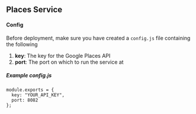 ## Places Service

#### Config
Before deployment, make sure you have created a `config.js` file containing the following

1. __key__: The key for the Google Places API
2. __port__: The port on which to run the service at

##### Example config.js
```
module.exports = {
  key: "YOUR_API_KEY",
  port: 8082
};
```